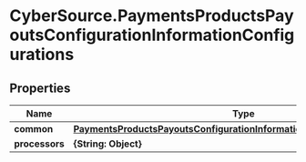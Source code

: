 # CyberSource.PaymentsProductsPayoutsConfigurationInformationConfigurations

## Properties
Name | Type | Description | Notes
------------ | ------------- | ------------- | -------------
**common** | [**PaymentsProductsPayoutsConfigurationInformationConfigurationsCommon**](PaymentsProductsPayoutsConfigurationInformationConfigurationsCommon.md) |  | [optional] 
**processors** | **{String: Object}** |  | [optional] 


